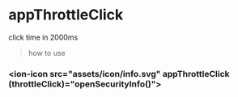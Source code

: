 # appThrottleClick
click  time in 2000ms  
> how to use 
### <ion-icon src="assets/icon/info.svg" appThrottleClick (throttleClick)="openSecurityInfo()"></ion-icon>
